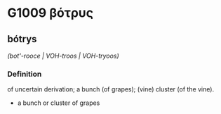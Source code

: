 # G1009 βότρυς

## bótrys

_(bot'-rooce | VOH-troos | VOH-tryoos)_

### Definition

of uncertain derivation; a bunch (of grapes); (vine) cluster (of the vine).

- a bunch or cluster of grapes

